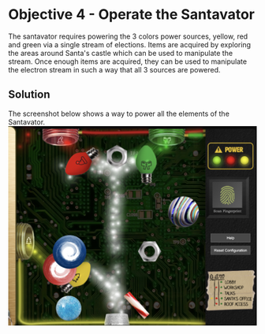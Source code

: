# Objective 4 - Operate the Santavator 
The santavator requires powering the 3 colors power sources, yellow, red and green via a single stream of elections. Items are acquired by exploring the areas around Santa's castle which can be used to manipulate the stream. Once enough items are acquired, they can be used to manipulate the electron stream in such a way that all 3 sources are powered.
## Solution
The screenshot below shows a way to power all the elements of the Santavator.
![Power](img/power.png)